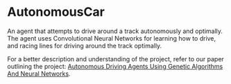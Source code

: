 # AutonomousCar
An agent that attempts to drive around a track autonomously and optimally. The agent uses Convolutional Neural Networks for learning how to drive, and racing lines for driving around the track optimally.

For a better description and understanding of the project, refer to our paper outlining the project: [Autonomous Driving Agents Using Genetic
Algorithms And Neural Networks](https://drive.google.com/file/d/19BxisnsO8s5iW-pQD7z2-bsJaRFmx_Lr/view?usp=sharing).
